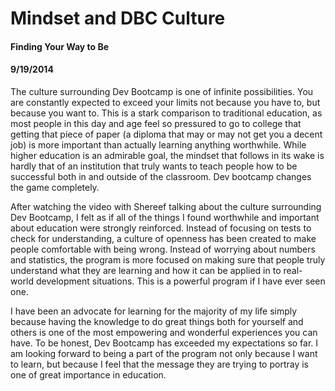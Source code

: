 # Mindset and DBC Culture
#### Finding Your Way to Be
#### 9/19/2014

The culture surrounding Dev Bootcamp is one of infinite possibilities. You are constantly expected to exceed your limits not because you have to, but because you want to. This is a stark comparison to traditional education, as most people in this day and age feel so pressured to go to college that getting that piece of paper (a diploma that may or may not get you a decent job) is more important than actually learning anything worthwhile. While higher education is an admirable goal, the mindset that follows in its wake is hardly that of an institution that truly wants to teach people how to be successful both in and outside of the classroom. Dev bootcamp changes the game completely. 

After watching the video with Shereef talking about the culture surrounding Dev Bootcamp, I felt as if all of the things I found worthwhile and important about education were strongly reinforced. Instead of focusing on tests to check for understanding, a culture of openness has been created to make people comfortable with being wrong. Instead of worrying about numbers and statistics, the program is more focused on making sure that people truly understand what they are learning and how it can be applied in to real-world development situations. This is a powerful program if I have ever seen one.

I have been an advocate for learning for the majority of my life simply because having the knowledge to do great things both for yourself and others is one of the most empowering and wonderful experiences you can have. To be honest, Dev Bootcamp has exceeded my expectations so far. I am looking forward to being a part of the program not only because I want to learn, but because I feel that the message they are trying to portray is one of great importance in education.